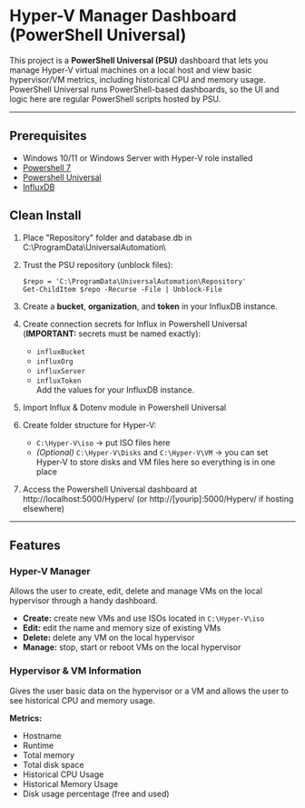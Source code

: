 # Hyper-V Manager Dashboard (PowerShell Universal)

This project is a **PowerShell Universal (PSU)** dashboard that lets you manage Hyper-V virtual machines on a local host and view basic hypervisor/VM metrics, including historical CPU and memory usage. PowerShell Universal runs PowerShell-based dashboards, so the UI and logic here are regular PowerShell scripts hosted by PSU.

---

## Prerequisites
  - Windows 10/11 or Windows Server with Hyper-V role installed
  - [Powershell 7](https://learn.microsoft.com/en-us/powershell/scripting/install/installing-powershell-on-windows?view=powershell-7.5)
  - [Powershell Universal](https://powershelluniversal.com/downloads)
  - [InfluxDB](https://docs.influxdata.com/influxdb3/enterprise/install/#download-and-install-the-latest-build-artifacts)

## Clean Install

1. Place "Repository" folder and database.db in C:\ProgramData\UniversalAutomation\ 

2. Trust the PSU repository (unblock files):

       $repo = 'C:\ProgramData\UniversalAutomation\Repository'
       Get-ChildItem $repo -Recurse -File | Unblock-File

3. Create a **bucket**, **organization**, and **token** in your InfluxDB instance.

4. Create connection secrets for Influx in Powershell Universal (**IMPORTANT:** secrets must be named exactly):
   - `influxBucket`
   - `influxOrg`
   - `influxServer`
   - `influxToken`  
   Add the values for your InfluxDB instance.

5. Import Influx & Dotenv module in Powershell Universal

6. Create folder structure for Hyper-V:
   - `C:\Hyper-V\iso` → put ISO files here
   - *(Optional)* `C:\Hyper-V\Disks` and `C:\Hyper-V\VM` → you can set Hyper-V to store disks and VM files here so everything is in one place

7. Access the Powershell Universal dashboard at http://localhost:5000/Hyperv/ (or http://[yourip]:5000/Hyperv/ if hosting elsewhere)

---

## Features

### Hyper-V Manager

Allows the user to create, edit, delete and manage VMs on the local hypervisor through a handy dashboard.

- **Create:** create new VMs and use ISOs located in `C:\Hyper-V\iso`
- **Edit:** edit the name and memory size of existing VMs
- **Delete:** delete any VM on the local hypervisor
- **Manage:** stop, start or reboot VMs on the local hypervisor

### Hypervisor & VM Information

Gives the user basic data on the hypervisor or a VM and allows the user to see historical CPU and memory usage.

**Metrics:**
- Hostname
- Runtime
- Total memory
- Total disk space
- Historical CPU Usage
- Historical Memory Usage
- Disk usage percentage (free and used)
